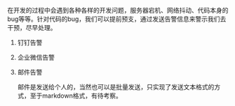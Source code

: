 在开发的过程中会遇到各种各样的开发问题，服务器宕机、网络抖动、代码本身的bug等等。针对代码的bug，我们可以提前预支，通过发送告警信息来警示我们去干预，尽早处理。

1. 钉钉告警
2. 企业微信告警
3. 邮件告警

   邮件是发送给个人的，当然也可以是批量发送，只实现了发送文本格式的方式，至于markdown格式，有待考察。